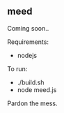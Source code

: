 meed
----

Coming soon..

Requirements:
* nodejs

To run:
* ./build.sh
* node meed.js

Pardon the mess.
